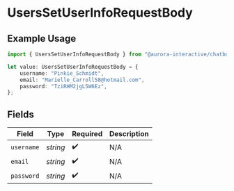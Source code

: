 # UsersSetUserInfoRequestBody

## Example Usage

```typescript
import { UsersSetUserInfoRequestBody } from "@aurora-interactive/chatbot-api-sdk/models/operations";

let value: UsersSetUserInfoRequestBody = {
    username: "Pinkie_Schmidt",
    email: "Marielle_Carroll58@hotmail.com",
    password: "TziRHM2jgL5W6Ez",
};
```

## Fields

| Field              | Type               | Required           | Description        |
| ------------------ | ------------------ | ------------------ | ------------------ |
| `username`         | *string*           | :heavy_check_mark: | N/A                |
| `email`            | *string*           | :heavy_check_mark: | N/A                |
| `password`         | *string*           | :heavy_check_mark: | N/A                |